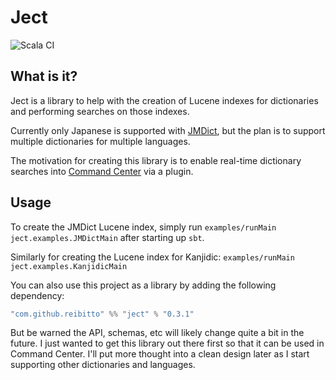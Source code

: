 # Ject

![Scala CI](https://github.com/reibitto/ject/actions/workflows/scala.yml/badge.svg)

## What is it?

Ject is a library to help with the creation of Lucene indexes for dictionaries and performing searches on those indexes.

Currently only Japanese is supported with [JMDict](http://www.edrdg.org/jmdict/edict_doc.html), but the plan is to
support multiple dictionaries for multiple languages.

The motivation for creating this library is to enable real-time dictionary searches into
[Command Center](https://github.com/reibitto/command-center) via a plugin.

## Usage

To create the JMDict Lucene index, simply run `examples/runMain ject.examples.JMDictMain` after starting up `sbt`.

Similarly for creating the Lucene index for Kanjidic: `examples/runMain ject.examples.KanjidicMain`

You can also use this project as a library by adding the following dependency:

```scala
"com.github.reibitto" %% "ject" % "0.3.1"
```

But be warned the API, schemas, etc will likely change quite a bit in the future. I just wanted to get this library
out there first so that it can be used in Command Center. I'll put more thought into a clean design later as I start
supporting other dictionaries and languages.
